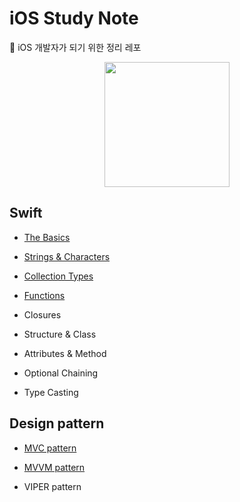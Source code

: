 # iOS Study Note

:apple: iOS 개발자가 되기 위한 정리 레포 

<p align = "center">
  <img src="https://user-images.githubusercontent.com/22047374/125481970-3573dcb2-6e52-4669-a834-fd39846d1b5f.png" height="200px" width="200px">
</p>

## Swift

- [The Basics](./studyNote/Swift/TheBasics)

- [Strings & Characters](./studyNote/Swift/Strings&Characters)

- [Collection Types](./studyNote/Swift/CollectionTypes)

- [Functions](./studyNote/Swift/Functions)

- Closures

- Structure & Class

- Attributes & Method

- Optional Chaining

- Type Casting

## Design pattern

- [MVC pattern](./studyNote/DesignPattern/MVC)

- [MVVM pattern](./studyNote/DesignPattern/MVVM)

- VIPER pattern
